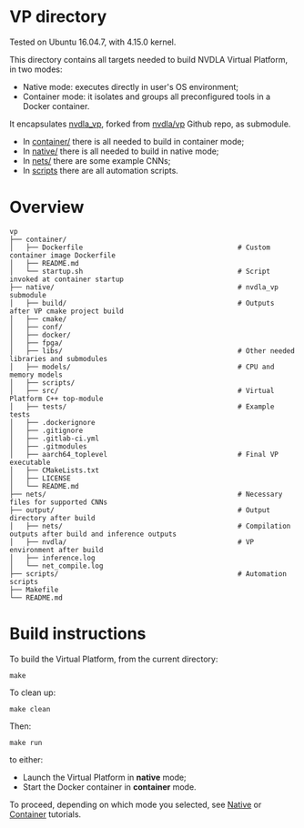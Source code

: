 # VP directory
Tested on Ubuntu 16.04.7, with 4.15.0 kernel.

This directory contains all targets needed to build NVDLA Virtual Platform, in two modes:
- Native mode: executes directly in user's OS environment;
- Container mode: it isolates and groups all preconfigured tools in a Docker container.

It encapsulates [nvdla_vp](https://github.com/Vincenzo0709/nvdla_vp), forked from [nvdla/vp](https://github.com/nvdla/vp) Github repo, as submodule.
- In [container/](container/) there is all needed to build in container mode;
- In [native/](native/) there is all needed to build in native mode;
- In [nets/](nets/) there are some example CNNs;
- In [scripts](scripts/) there are all automation scripts.

# Overview
```
vp
├── container/
│   ├── Dockerfile                                      # Custom container image Dockerfile
│   ├── README.md
│   └── startup.sh                                      # Script invoked at container startup
├── native/                                             # nvdla_vp submodule
│   ├── build/                                          # Outputs after VP cmake project build
│   ├── cmake/
│   ├── conf/
│   ├── docker/
│   ├── fpga/
│   ├── libs/                                           # Other needed libraries and submodules
│   ├── models/                                         # CPU and memory models
│   ├── scripts/
│   ├── src/                                            # Virtual Platform C++ top-module
│   ├── tests/                                          # Example tests
│   ├── .dockerignore
│   ├── .gitignore
│   ├── .gitlab-ci.yml
│   ├── .gitmodules
│   ├── aarch64_toplevel                                # Final VP executable
│   ├── CMakeLists.txt
│   ├── LICENSE
│   └── README.md
├── nets/                                               # Necessary files for supported CNNs
├── output/                                             # Output directory after build
│   ├── nets/                                           # Compilation outputs after build and inference outputs
│   ├── nvdla/                                          # VP environment after build
│   ├── inference.log
│   └── net_compile.log
├── scripts/                                            # Automation scripts
├── Makefile
└── README.md
```

# Build instructions
To build the Virtual Platform, from the current directory:
```
make
```
To clean up:
```
make clean
```

Then:
```
make run
```
to either:
- Launch the Virtual Platform in **native** mode;
- Start the Docker container in **container** mode.

To proceed, depending on which mode you selected, see [Native](/doc/run/NATIVE.md) or [Container](/doc/run/CONTAINER.md) tutorials.
